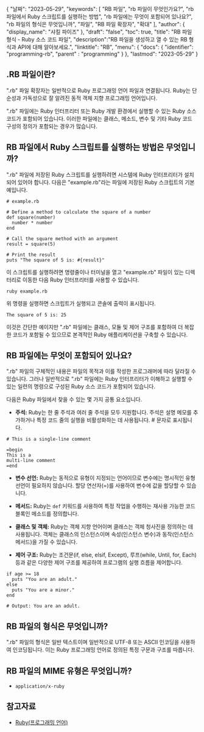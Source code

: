 {
"날짜": "2023-05-29",
  "keywords": [
"RB 파일",
"rb 파일이 무엇인가요?",
"rb 파일에서 Ruby 스크립트를 실행하는 방법",
"rb 파일에는 무엇이 포함되어 있나요?",
"rb 파일의 형식은 무엇입니까",
"파일",
"RB 파일 확장자",
"확대"
],
  "author": {
"display_name": "샤킬 파이즈"
},
"draft": "false",
"toc": true,
"title": "RB 파일 형식 - Ruby 소스 코드 파일",
  "description":"RB 파일을 생성하고 열 수 있는 RB 형식과 API에 대해 알아보세요.",
"linktitle": "RB",
  "menu": {
    "docs": {
      "identifier": "programming-rb",
"parent" : "programming"
}
},
"lastmod": "2023-05-29"
}

## .RB 파일이란?

".rb" 파일 확장자는 일반적으로 Ruby 프로그래밍 언어 파일과 연결됩니다. Ruby는 단순성과 가독성으로 잘 알려진 동적 객체 지향 프로그래밍 언어입니다.

".rb" 파일에는 Ruby 인터프리터 또는 Ruby 개발 환경에서 실행할 수 있는 Ruby 소스 코드가 포함되어 있습니다. 이러한 파일에는 클래스, 메소드, 변수 및 기타 Ruby 코드 구성의 정의가 포함되는 경우가 많습니다.

## RB 파일에서 Ruby 스크립트를 실행하는 방법은 무엇입니까?

".rb" 파일에 저장된 Ruby 스크립트를 실행하려면 시스템에 Ruby 인터프리터가 설치되어 있어야 합니다. 다음은 "example.rb"라는 파일에 저장된 Ruby 스크립트의 기본 예입니다.

```
# example.rb

# Define a method to calculate the square of a number
def square(number)
  number * number
end

# Call the square method with an argument
result = square(5)

# Print the result
puts "The square of 5 is: #{result}"
```

이 스크립트를 실행하려면 명령줄이나 터미널을 열고 "example.rb" 파일이 있는 디렉터리로 이동한 다음 Ruby 인터프리터를 사용할 수 있습니다.

```
ruby example.rb
```

위 명령을 실행하면 스크립트가 실행되고 콘솔에 출력이 표시됩니다.

```
The square of 5 is: 25
```

이것은 간단한 예이지만 ".rb" 파일에는 클래스, 모듈 및 제어 구조를 포함하여 더 복잡한 코드가 포함될 수 있으므로 본격적인 Ruby 애플리케이션을 구축할 수 있습니다.

## RB 파일에는 무엇이 포함되어 있나요?

".rb" 파일의 구체적인 내용은 파일의 목적과 이를 작성한 프로그래머에 따라 달라질 수 있습니다. 그러나 일반적으로 ".rb" 파일에는 Ruby 인터프리터가 이해하고 실행할 수 있는 일련의 명령으로 구성된 Ruby 소스 코드가 포함되어 있습니다.

다음은 Ruby 파일에서 찾을 수 있는 몇 가지 공통 요소입니다.

- **주석:** Ruby는 한 줄 주석과 여러 줄 주석을 모두 지원합니다. 주석은 설명 메모를 추가하거나 특정 코드 줄의 실행을 비활성화하는 데 사용됩니다. # 문자로 표시됩니다.

```
# This is a single-line comment

=begin
This is a
multi-line comment
=end
```

- **변수 선언:** Ruby는 동적으로 유형이 지정되는 언어이므로 변수에는 명시적인 유형 선언이 필요하지 않습니다. 할당 연산자(=)를 사용하여 변수에 값을 할당할 수 있습니다.

- **메서드:** Ruby는 `def` 키워드를 사용하여 특정 작업을 수행하는 재사용 가능한 코드 블록인 메소드를 정의합니다.

- **클래스 및 객체:** Ruby는 객체 지향 언어이며 클래스는 객체 청사진을 정의하는 데 사용됩니다. 객체는 클래스의 인스턴스이며 속성(인스턴스 변수)과 동작(인스턴스 메서드)을 가질 수 있습니다.

- **제어 구조:** Ruby는 조건문(if, else, elsif, Except), 루프(while, Until, for, Each) 등과 같은 다양한 제어 구조를 제공하여 프로그램의 실행 흐름을 제어합니다.

```
if age >= 18
  puts "You are an adult."
else
  puts "You are a minor."
end

# Output: You are an adult.
```

## RB 파일의 형식은 무엇입니까?

".rb" 파일의 형식은 일반 텍스트이며 일반적으로 UTF-8 또는 ASCII 인코딩을 사용하여 인코딩됩니다. 이는 Ruby 프로그래밍 언어로 정의된 특정 구문과 구조를 따릅니다.

## RB 파일의 MIME 유형은 무엇입니까?

- `application/x-ruby`

## 참고자료
* [Ruby(프로그래밍 언어)](https://en.wikipedia.org/wiki/Ruby_(programming_language))

